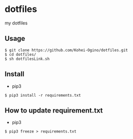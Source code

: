 dotfiles
====

my dotfiles

## Usage

```
$ git clone https://github.com/Kohei-Ogino/dotfiles.git
$ cd dotfiles/
$ sh dotfilesLink.sh
```

## Install

- pip3

```
$ pip3 install -r requirements.txt
```
## How to update requirement.txt

- pip3

```
$ pip3 freeze > requirements.txt
```
